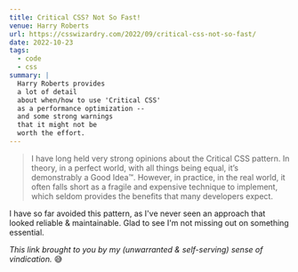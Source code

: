 ```yaml
---
title: Critical CSS? Not So Fast!
venue: Harry Roberts
url: https://csswizardry.com/2022/09/critical-css-not-so-fast/
date: 2022-10-23
tags:
  - code
  - css
summary: |
  Harry Roberts provides
  a lot of detail
  about when/how to use 'Critical CSS'
  as a performance optimization --
  and some strong warnings
  that it might not be
  worth the effort.
---
```


> I have long held very strong opinions about the Critical CSS pattern.
> In theory, in a perfect world, with all things being equal,
> it’s demonstrably a Good Idea™.
> However, in practice, in the real world,
> it often falls short
> as a fragile and expensive technique to implement,
> which seldom provides the benefits that many developers expect.

I have so far avoided this pattern,
as I've never seen an approach
that looked reliable & maintainable.
Glad to see I'm not missing out
on something essential.

_This link brought to you
by my (unwarranted & self-serving)
sense of vindication._ 😅
